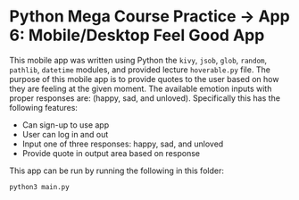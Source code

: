 # Python Mega Course Practice -> App 6: Mobile/Desktop Feel Good App

This mobile app was written using Python the `kivy`, `jsob`, `glob`, `random`, `pathlib`, `datetime` modules, and provided lecture `hoverable.py` file. The purpose of this mobile app is to provide quotes to the user based on how they are feeling at the given moment. The available emotion inputs with proper responses are: (happy, sad, and unloved). Specifically this has the following features:

- Can sign-up to use app
- User can log in and out
- Input one of three responses: happy, sad, and unloved
- Provide quote in output area based on response

This app can be run by running the following in this folder:

```
python3 main.py
```
